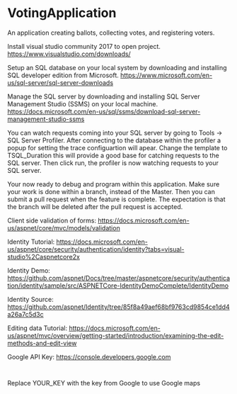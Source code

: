 # VotingApplication
An application creating ballots, collecting votes, and registering voters.


Install visual studio community 2017 to open project. 
https://www.visualstudio.com/downloads/

Setup an SQL database on your local system by downloading and installing SQL developer edition from Microsoft. 
https://www.microsoft.com/en-us/sql-server/sql-server-downloads

Manage the SQL server by downloading and installing SQL Server Management Studio (SSMS) on your local machine.
https://docs.microsoft.com/en-us/sql/ssms/download-sql-server-management-studio-ssms

You can watch requests coming into your SQL server by going to Tools -> SQL Server Profiler. After connecting to the database within the profiler a popup for setting the trace configuartion will apear. Change the template to TSQL_Duration this will provide a good base for catching requests to the SQL server. Then click run, the profiler is now watching requests to your SQL server.

Your now ready to debug and program within this application. Make sure your work is done within a branch, instead of the Master. Then you can submit a pull request when the feature is complete. The expectation is that the branch will be deleted after the pull request is accepted.



Client side validation of forms:
https://docs.microsoft.com/en-us/aspnet/core/mvc/models/validation

Identity Tutorial:
https://docs.microsoft.com/en-us/aspnet/core/security/authentication/identity?tabs=visual-studio%2Caspnetcore2x

Identity Demo:
https://github.com/aspnet/Docs/tree/master/aspnetcore/security/authentication/identity/sample/src/ASPNETCore-IdentityDemoComplete/IdentityDemo

Identity Source:
https://github.com/aspnet/Identity/tree/85f8a49aef68bf9763cd9854ce1dd4a26a7c5d3c

Editing data Tutorial:
https://docs.microsoft.com/en-us/aspnet/mvc/overview/getting-started/introduction/examining-the-edit-methods-and-edit-view

Google API Key:
https://console.developers.google.com

<code>
<script src="https://maps.googleapis.com/maps/api/js?key=YOUR_KEY&callback=myMap"></script>
</code>
Replace YOUR_KEY with the key from Google to use Google maps
